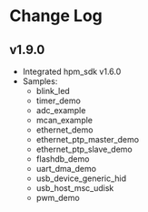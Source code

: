 # Change Log

## v1.9.0

- Integrated hpm_sdk v1.6.0
- Samples:
    - blink_led
    - timer_demo
    - adc_example
    - mcan_example
    - ethernet_demo
    - ethernet_ptp_master_demo
    - ethernet_ptp_slave_demo
    - flashdb_demo
    - uart_dma_demo
    - usb_device_generic_hid
    - usb_host_msc_udisk
    - pwm_demo
